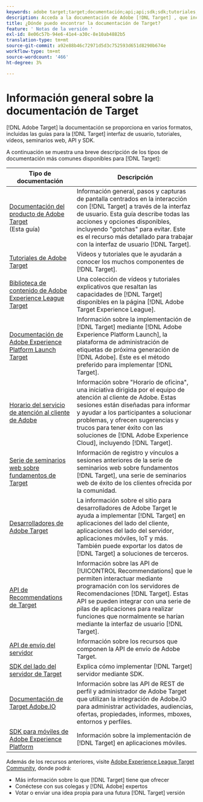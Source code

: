 ```yaml
---
keywords: adobe target;target;documentación;api;api;sdk;sdk;tutoriales;doc;documentación
description: Acceda a la documentación de Adobe [!DNL Target] , que incluye ayuda en línea, tutoriales, vídeos y documentación para desarrolladores (SDK, API y bibliotecas JavaScript).
title: ¿Dónde puedo encontrar la documentación de Target?
feature: ' Notas de la versión '
exl-id: 8e06c57b-94e6-41e4-a30c-8e10ab4882b5
translation-type: tm+mt
source-git-commit: a92e88b46c72971d5d3c752593d651d8290b674e
workflow-type: tm+mt
source-wordcount: '466'
ht-degree: 3%

---
```


# Información general sobre la documentación de Target

[!DNL Adobe Target] la documentación se proporciona en varios formatos, incluidas las guías para la  [!DNL Target] interfaz de usuario, tutoriales, vídeos, seminarios web, API y SDK.

A continuación se muestra una breve descripción de los tipos de documentación más comunes disponibles para [!DNL Target]:

| Tipo de documentación | Descripción |
| --- | --- |
| [Documentación del producto de Adobe Target](/help/target-home.md)<br> (Esta guía) | Información general, pasos y capturas de pantalla centrados en la interacción con [!DNL Target] a través de la interfaz de usuario. Esta guía describe todas las acciones y opciones disponibles, incluyendo &quot;gotchas&quot; para evitar. Este es el recurso más detallado para trabajar con la interfaz de usuario [!DNL Target]. |
| [Tutoriales de Adobe Target](https://experienceleague.adobe.com/docs/target-learn/tutorials/overview.html) | Vídeos y tutoriales que le ayudarán a conocer los muchos componentes de [!DNL Target]. |
| [Biblioteca de contenido de Adobe Experience League Target](https://guided.adobe.com/#recommended/solutions/target) | Una colección de vídeos y tutoriales explicativos que resaltan las capacidades de [!DNL Target] disponibles en la página [!DNL Adobe Target Experience League]. |
| [Documentación de Adobe Experience Platform Launch Target](/help/c-implementing-target/c-implementing-target-for-client-side-web/how-to-deployatjs/cmp-implementing-target-using-adobe-launch.md) | Información sobre la implementación de [!DNL Target] mediante [!DNL Adobe Experience Platform Launch], la plataforma de administración de etiquetas de próxima generación de [!DNL Adobe]. Este es el método preferido para implementar [!DNL Target]. |
| [Horario del servicio de atención al cliente de Adobe](/help/cmp-resources-and-contact-information.md#concept_58EA30379D3B48C4848BA2A8C464A5B7) | Información sobre &quot;Horario de oficina&quot;, una iniciativa dirigida por el equipo de atención al cliente de Adobe. Estas sesiones están diseñadas para informar y ayudar a los participantes a solucionar problemas, y ofrecen sugerencias y trucos para tener éxito con las soluciones de [!DNL Adobe Experience Cloud], incluyendo [!DNL Target]. |
| [Serie de seminarios web sobre fundamentos de Target](https://landing.adobe.com/acs/2018/na/adobe-target/registration.html) | Información de registro y vínculos a sesiones anteriores de la serie de seminarios web sobre fundamentos [!DNL Target], una serie de seminarios web de éxito de los clientes ofrecida por la comunidad. |
| [Desarrolladores de Adobe Target](http://developers.adobetarget.com/) | La información sobre el sitio para desarrolladores de Adobe Target le ayuda a implementar [!DNL Target] en aplicaciones del lado del cliente, aplicaciones del lado del servidor, aplicaciones móviles, IoT y más. También puede exportar los datos de [!DNL Target] a soluciones de terceros. |
| [API de Recommendations de Target](https://developers.adobetarget.com/api/recommendations/) | Información sobre las API de [!UICONTROL Recommendations] que le permiten interactuar mediante programación con los servidores de Recomendaciones [!DNL Target]. Estas API se pueden integrar con una serie de pilas de aplicaciones para realizar funciones que normalmente se harían mediante la interfaz de usuario [!DNL Target]. |
| [API de envío del servidor](https://developers.adobetarget.com/api/delivery-api/) | Información sobre los recursos que componen la API de envío de Adobe Target. |
| [SDK del lado del servidor de Target](https://adobetarget-sdks.gitbook.io/docs/) | Explica cómo implementar [!DNL Target] servidor mediante SDK. |
| [Documentación de Target Adobe.IO](http://developers.adobetarget.com/api/#introduction) | Información sobre las API de REST de perfil y administrador de Adobe Target que utilizan la integración de Adobe.IO para administrar actividades, audiencias, ofertas, propiedades, informes, mboxes, entornos y perfiles. |
| [SDK para móviles de Adobe Experience Platform](https://aep-sdks.gitbook.io/docs/using-mobile-extensions/adobe-target) | Información sobre la implementación de [!DNL Target] en aplicaciones móviles. |

Además de los recursos anteriores, visite [Adobe Experience League Target Community](https://experienceleaguecommunities.adobe.com/t5/adobe-target/ct-p/adobe-target-community), donde podrá:

* Más información sobre lo que [!DNL Target] tiene que ofrecer
* Conéctese con sus colegas y [!DNL Adobe] expertos
* Votar o enviar una idea propia para una futura [!DNL Target] versión
